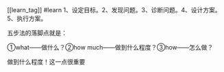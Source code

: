 [[learn_tag]] #learn 
1、设定目标。2、发现问题。3、诊断问题。4、设计方案。5、执行方案。

五步法的落脚点就是：

①what——做什么？②how much——做到什么程度？③how——怎么做？

做到什么程度！这一点很重要
